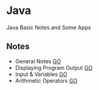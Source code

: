 # Java
Java Basic Notes and Some Apps

## Notes

  * General Notes [GO](https://github.com/HopeMashal/Java/blob/master/Notes/lesson_1.java)
  * Displaying Program Output [GO](https://github.com/HopeMashal/Java/blob/master/Notes/lesson_2.java)
  * Input & Variables [GO](https://github.com/HopeMashal/Java/blob/master/Notes/lesson_3.java)
  * Arithmetic Operators [GO](https://github.com/HopeMashal/Java/blob/master/Notes/lesson_4.java)
